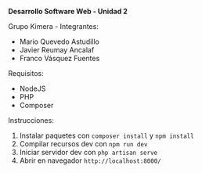 
**Desarrollo Software Web - Unidad 2**

Grupo Kimera - Integrantes:

- Mario Quevedo Astudillo
- Javier Reumay Ancalaf
- Franco Vásquez Fuentes

Requisitos:
- NodeJS
- PHP
- Composer

Instrucciones:
1. Instalar paquetes con `composer install` y `npm install`
2. Compilar recursos dev con `npm run dev`
3. Iniciar servidor dev con `php artisan serve`
4. Abrir en navegador `http://localhost:8000/`

